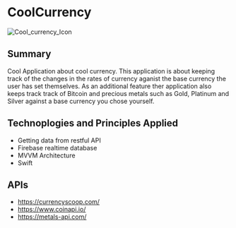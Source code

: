 # CoolCurrency
![Cool_currency_Icon](https://user-images.githubusercontent.com/80006278/138697715-0c3fd6e0-7b83-4210-9068-17de91b9588e.png)

## Summary
Cool Application about cool currency. This application is about keeping track of the changes in the rates of currency aganist the base currency the user has set themselves. As an additional feature ther application also keeps track track of Bitcoin and precious metals such as Gold, Platinum and Silver against a base currency you chose yourself.

## Technoplogies and Principles Applied
- Getting data from restful API
- Firebase realtime database
- MVVM Architecture
- Swift

## APIs
- https://currencyscoop.com/
- https://www.coinapi.io/
- https://metals-api.com/
